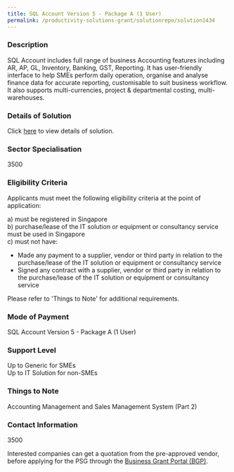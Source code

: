 ```yaml
---
title: SQL Account Version 5 - Package A (1 User)
permalink: /productivity-solutions-grant/solutionrepo/solution1434
---
```


### Description

SQL Account includes full range of business Accounting features including AR, AP, GL, Inventory, Banking, GST, Reporting. It has user-friendly interface to help SMEs perform daily operation, organise and analyse finance data for accurate reporting, customisable to suit business workflow. It also supports multi-currencies, project & departmental costing, multi-warehouses.

### Details of Solution

Click <a href='Apscom Solutions Pte Ltd' target='_blank' rel='noopener'>here</a> to view details of solution.

### Sector Specialisation

 3500 

### Eligibility Criteria

Applicants must meet the following eligibility criteria at the point of application:

a) must be registered in Singapore <br>
b) purchase/lease of the IT solution or equipment or consultancy service must be used in Singapore <br>
c) must not have:
- Made any payment to a supplier, vendor or third party in relation to the purchase/lease of the IT solution or equipment or consultancy service
- Signed any contract with a supplier, vendor or third party in relation to the purchase/lease of the IT solution or equipment or consultancy service

Please refer to 'Things to Note' for additional requirements.

### Mode of Payment
SQL Account Version 5 - Package A (1 User)

### Support Level
Up to Generic for SMEs <br>
Up to IT Solution for non-SMEs

### Things to Note
Accounting Management and Sales Management System (Part 2)

### Contact Information
3500

Interested companies can get a quotation from the pre-approved vendor, before applying for the PSG through the <a target='_blank' rel='noopener' href='https://www.businessgrants.gov.sg/'>Business Grant Portal (BGP)</a>.
